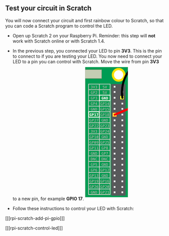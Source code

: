 ## Test your circuit in Scratch

You will now connect your circuit and first rainbow colour to Scratch, so that you can code a Scratch program to control the LED.

+ Open up Scratch 2 on your Raspberry Pi. Reminder: this step will **not** work with Scratch online or with Scratch 1.4.

+ In the previous step, you connected your LED to pin **3V3**. This is the pin to connect to if you are testing your LED. You now need to connect your LED to a pin you can control with Scratch. Move the wire from pin **3V3** to a new pin, for example **GPIO 17**.
![Move Pin](images/movepin.png)

+ Follow these instructions to control your LED with Scratch:

[[[rpi-scratch-add-pi-gpio]]]

[[[rpi-scratch-control-led]]]
